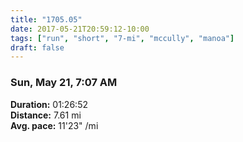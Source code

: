 ```yaml
---
title: "1705.05"
date: 2017-05-21T20:59:12-10:00
tags: ["run", "short", "7-mi", "mccully", "manoa"]
draft: false
---
```


### Sun, May 21, 7:07 AM

**Duration:** 01:26:52  
**Distance:** 7.61 mi  
**Avg. pace:** 11'23" /mi